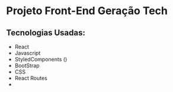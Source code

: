 # Projeto Front-End Geração Tech

## Tecnologias Usadas:
- React
- Javascript
- StyledComponents ()
- BootStrap
- CSS
- React Routes
- 
